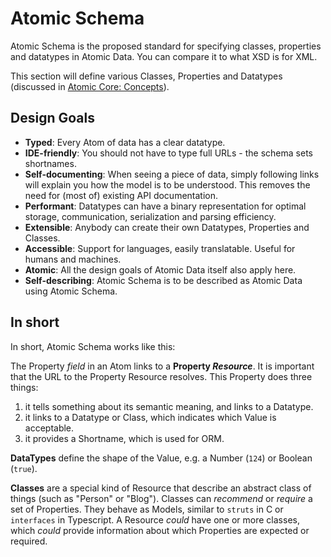 # Atomic Schema

Atomic Schema is the proposed standard for specifying classes, properties and datatypes in Atomic Data.
You can compare it to what XSD is for XML.

This section will define various Classes, Properties and Datatypes (discussed in [Atomic Core: Concepts](../core/concepts.md)).

## Design Goals

- **Typed**: Every Atom of data has a clear datatype.
- **IDE-friendly**: You should not have to type full URLs - the schema sets shortnames.
- **Self-documenting**: When seeing a piece of data, simply following links will explain you how the model is to be understood. This removes the need for (most of) existing API documentation.
- **Performant**: Datatypes can have a binary representation for optimal storage, communication, serialization and parsing efficiency.
- **Extensible**: Anybody can create their own Datatypes, Properties and Classes.
- **Accessible**: Support for languages, easily translatable. Useful for humans and machines.
- **Atomic**: All the design goals of Atomic Data itself also apply here.
- **Self-describing**: Atomic Schema is to be described as Atomic Data using Atomic Schema.

## In short

In short, Atomic Schema works like this:

The Property _field_ in an Atom links to a **Property _Resource_**. It is important that the URL to the Property Resource resolves.
This Property does three things:

1. it tells something about its semantic meaning, and links to a Datatype.
1. it links to a Datatype or Class, which indicates which Value is acceptable.
1. it provides a Shortname, which is used for ORM.

**DataTypes** define the shape of the Value, e.g. a Number (`124`) or Boolean (`true`).

**Classes** are a special kind of Resource that describe an abstract class of things (such as "Person" or "Blog").
Classes can _recommend_ or _require_ a set of Properties.
They behave as Models, similar to `struts` in C or `interfaces` in Typescript.
A Resource _could_ have one or more classes, which _could_ provide information about which Properties are expected or required.
